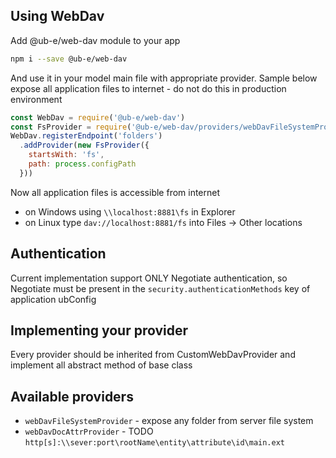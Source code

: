 ## Using WebDav

Add @ub-e/web-dav module to your app
```bash
npm i --save @ub-e/web-dav
```

And use it in your model main file with appropriate provider.
Sample below expose all application files to internet - do not do this in production environment
 
```js
const WebDav = require('@ub-e/web-dav')
const FsProvider = require('@ub-e/web-dav/providers/webDavFileSystemProvider')
WebDav.registerEndpoint('folders')
  .addProvider(new FsProvider({
    startsWith: 'fs',
    path: process.configPath
  }))
```
Now all application files is accessible from internet
 - on Windows using `\\localhost:8881\fs` in Explorer
 - on Linux type `dav://localhost:8881/fs` into Files -> Other locations 
  

## Authentication
 Current implementation support ONLY Negotiate authentication, so Negotiate must be present in the
 `security.authenticationMethods` key of application ubConfig
 
## Implementing your provider

Every provider should be inherited from CustomWebDavProvider and implement all abstract method of base class

## Available providers
 
 - `webDavFileSystemProvider` - expose any folder from server file system
 - `webDavDocAttrProvider` - TODO 
 `http[s]:\\sever:port\rootName\entity\attribute\id\main.ext`
